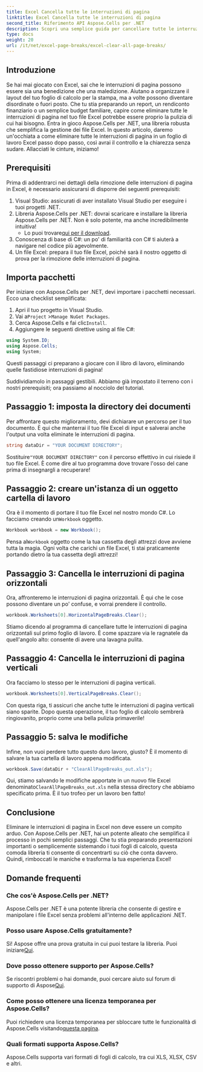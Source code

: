 ```yaml
---
title: Excel Cancella tutte le interruzioni di pagina
linktitle: Excel Cancella tutte le interruzioni di pagina
second_title: Riferimento API Aspose.Cells per .NET
description: Scopri una semplice guida per cancellare tutte le interruzioni di pagina in Excel usando Aspose.Cells per .NET. Segui il nostro tutorial passo dopo passo per risultati rapidi.
type: docs
weight: 20
url: /it/net/excel-page-breaks/excel-clear-all-page-breaks/
---
```

## Introduzione

Se hai mai giocato con Excel, sai che le interruzioni di pagina possono essere sia una benedizione che una maledizione. Aiutano a organizzare il layout del tuo foglio di calcolo per la stampa, ma a volte possono diventare disordinate o fuori posto. Che tu stia preparando un report, un rendiconto finanziario o un semplice budget familiare, capire come eliminare tutte le interruzioni di pagina nel tuo file Excel potrebbe essere proprio la pulizia di cui hai bisogno. Entra in gioco Aspose.Cells per .NET, una libreria robusta che semplifica la gestione dei file Excel. In questo articolo, daremo un'occhiata a come eliminare tutte le interruzioni di pagina in un foglio di lavoro Excel passo dopo passo, così avrai il controllo e la chiarezza senza sudare. Allacciati le cinture, iniziamo!

## Prerequisiti

Prima di addentrarci nei dettagli della rimozione delle interruzioni di pagina in Excel, è necessario assicurarsi di disporre dei seguenti prerequisiti:

1. Visual Studio: assicurati di aver installato Visual Studio per eseguire i tuoi progetti .NET.
2. Libreria Aspose.Cells per .NET: dovrai scaricare e installare la libreria Aspose.Cells per .NET. Non è solo potente, ma anche incredibilmente intuitiva!
   -  Lo puoi trovare[qui per il download](https://releases.aspose.com/cells/net/).
3. Conoscenza di base di C#: un po' di familiarità con C# ti aiuterà a navigare nel codice più agevolmente.
4. Un file Excel: prepara il tuo file Excel, poiché sarà il nostro oggetto di prova per la rimozione delle interruzioni di pagina.

## Importa pacchetti

Per iniziare con Aspose.Cells per .NET, devi importare i pacchetti necessari. Ecco una checklist semplificata:

1. Apri il tuo progetto in Visual Studio.
2.  Vai a`Project` >`Manage NuGet Packages`.
3.  Cerca Aspose.Cells e fai clic`Install`.
4. Aggiungere le seguenti direttive using al file C#:

```csharp
using System.IO;
using Aspose.Cells;
using System;
```

Questi passaggi ci preparano a giocare con il libro di lavoro, eliminando quelle fastidiose interruzioni di pagina!

Suddividiamolo in passaggi gestibili. Abbiamo già impostato il terreno con i nostri prerequisiti; ora passiamo al nocciolo del tutorial.

## Passaggio 1: imposta la directory dei documenti

Per affrontare questo miglioramento, devi dichiarare un percorso per il tuo documento. È qui che manterrai il tuo file Excel di input e salverai anche l'output una volta eliminate le interruzioni di pagina.

```csharp
string dataDir = "YOUR DOCUMENT DIRECTORY";
```
 Sostituire`"YOUR DOCUMENT DIRECTORY"` con il percorso effettivo in cui risiede il tuo file Excel. È come dire al tuo programma dove trovare l'osso del cane prima di insegnargli a recuperare!

## Passaggio 2: creare un'istanza di un oggetto cartella di lavoro

 Ora è il momento di portare il tuo file Excel nel nostro mondo C#. Lo facciamo creando un`Workbook` oggetto.

```csharp
Workbook workbook = new Workbook();
```
 Pensa al`Workbook` oggetto come la tua cassetta degli attrezzi dove avviene tutta la magia. Ogni volta che carichi un file Excel, ti stai praticamente portando dietro la tua cassetta degli attrezzi!

## Passaggio 3: Cancella le interruzioni di pagina orizzontali

Ora, affronteremo le interruzioni di pagina orizzontali. È qui che le cose possono diventare un po' confuse, e vorrai prendere il controllo.

```csharp
workbook.Worksheets[0].HorizontalPageBreaks.Clear();
```
Stiamo dicendo al programma di cancellare tutte le interruzioni di pagina orizzontali sul primo foglio di lavoro. È come spazzare via le ragnatele da quell'angolo alto: consente di avere una lavagna pulita.

## Passaggio 4: Cancella le interruzioni di pagina verticali

Ora facciamo lo stesso per le interruzioni di pagina verticali.

```csharp
workbook.Worksheets[0].VerticalPageBreaks.Clear();
```
Con questa riga, ti assicuri che anche tutte le interruzioni di pagina verticali siano sparite. Dopo questa operazione, il tuo foglio di calcolo sembrerà ringiovanito, proprio come una bella pulizia primaverile!

## Passaggio 5: salva le modifiche

Infine, non vuoi perdere tutto questo duro lavoro, giusto? È il momento di salvare la tua cartella di lavoro appena modificata.

```csharp
workbook.Save(dataDir + "ClearAllPageBreaks_out.xls");
```
 Qui, stiamo salvando le modifiche apportate in un nuovo file Excel denominato`ClearAllPageBreaks_out.xls` nella stessa directory che abbiamo specificato prima. È il tuo trofeo per un lavoro ben fatto!

## Conclusione

Eliminare le interruzioni di pagina in Excel non deve essere un compito arduo. Con Aspose.Cells per .NET, hai un potente alleato che semplifica il processo in pochi semplici passaggi. Che tu stia preparando presentazioni importanti o semplicemente sistemando i tuoi fogli di calcolo, questa comoda libreria ti consente di concentrarti su ciò che conta davvero. Quindi, rimboccati le maniche e trasforma la tua esperienza Excel!

## Domande frequenti

### Che cos'è Aspose.Cells per .NET?
Aspose.Cells per .NET è una potente libreria che consente di gestire e manipolare i file Excel senza problemi all'interno delle applicazioni .NET.

### Posso usare Aspose.Cells gratuitamente?
 Sì! Aspose offre una prova gratuita in cui puoi testare la libreria. Puoi iniziare[Qui](https://releases.aspose.com/).

### Dove posso ottenere supporto per Aspose.Cells?
 Se riscontri problemi o hai domande, puoi cercare aiuto sul forum di supporto di Aspose[Qui](https://forum.aspose.com/c/cells/9).

### Come posso ottenere una licenza temporanea per Aspose.Cells?
 Puoi richiedere una licenza temporanea per sbloccare tutte le funzionalità di Aspose.Cells visitando[questa pagina](https://purchase.aspose.com/temporary-license/).

### Quali formati supporta Aspose.Cells?
Aspose.Cells supporta vari formati di fogli di calcolo, tra cui XLS, XLSX, CSV e altri.